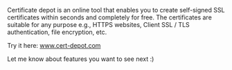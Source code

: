 Certificate depot is an online tool that enables you to create self-signed SSL certificates within seconds and completely for free. The certificates are suitable for any purpose e.g., HTTPS websites, Client SSL / TLS authentication, file encryption, etc.

Try it here: www.cert-depot.com

Let me know about features you want to see next :)
